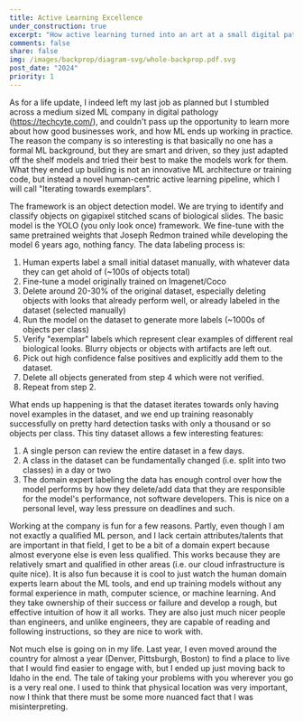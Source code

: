 ```yaml
---
title: Active Learning Excellence
under_construction: true
excerpt: "How active learning turned into an art at a small digital pathology company."
comments: false
share: false
img: /images/backprop/diagram-svg/whole-backprop.pdf.svg
post_date: "2024"
priority: 1
---
```


As for a life update, I indeed left my last job as planned but I stumbled across a medium sized ML company in digital pathology (https://techcyte.com/), and couldn't pass up the opportunity to learn more about how good businesses work, and how ML ends up working in practice. The reason the company is so interesting is that basically no one has a formal ML background, but they are smart and driven, so they just adapted off the shelf models and tried their best to make the models work for them. What they ended up building is not an innovative ML architecture or training code, but instead a novel human-centric active learning pipeline, which I will call "Iterating towards exemplars".

The framework is an object detection model. We are trying to identify and classify objects on gigapixel stitched scans of biological slides. The basic model is the YOLO (you only look once) framework. We fine-tune with the same pretrained weights that Joseph Redmon trained while developing the model 6 years ago, nothing fancy.  The data labeling process is:

1. Human experts label a small initial dataset manually, with whatever data they can get ahold of (~100s of objects total)
2. Fine-tune a model originally trained on Imagenet/Coco
3. Delete around 20-30% of the original dataset, especially deleting objects with looks that already perform well, or already labeled in the dataset (selected manually)
4. Run the model on the dataset to generate more labels (~1000s of objects per class)
5. Verify "exemplar" labels which represent clear examples of different real biological looks. Blurry objects or objects with artifacts are left out.
6. Pick out high confidence false positives and explicitly add them to the dataset. 
7. Delete all objects generated from step 4 which were not verified. 
8. Repeat from step 2. 

What ends up happening is that the dataset iterates towards only having novel examples in the dataset, and we end up training reasonably successfully on pretty hard detection tasks with only a thousand or so objects per class. This tiny dataset allows a few interesting features:

1. A single person can review the entire dataset in a few days.
2. A class in the dataset can be fundamentally changed (i.e. split into two classes) in a day or two
3. The domain expert labeling the data has enough control over how the model performs by how they delete/add data that they are responsible for the model's performance, not software developers. This is nice on a personal level, way less pressure on deadlines and such.

Working at the company is fun for a few reasons. Partly, even though I am not exactly a qualified ML person, and I lack certain attributes/talents that are important in that field, I get to be a bit of a domain expert because almost everyone else is even less qualified. This works because they are relatively smart and qualified in other areas (i.e. our cloud infrastructure is quite nice). It is also fun because it is cool to just watch the human domain experts learn about the ML tools, and end up training models without any formal experience in math, computer science, or machine learning. And they take ownership of their success or failure and develop a rough, but effective intuition of how it all works. They are also just much nicer people than engineers, and unlike engineers, they are capable of reading and following instructions, so they are nice to work with.  

Not much else is going on in my life. Last year, I even moved around the country for almost a year (Denver, Pittsburgh, Boston) to find a place to live that I would find easier to engage with, but I ended up just moving back to Idaho in the end. The tale of taking your problems with you wherever you go is a very real one. I used to think that physical location was very important, now I think that there must be some more nuanced fact that I was misinterpreting.
